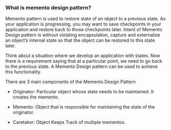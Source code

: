 ### What is memento design pattern?
Memento pattern is used to restore state of an object to a previous state. As your application is progressing, you may want to save checkpoints in your application and restore back to those checkpoints later. Intent of Memento Design pattern is without violating encapsulation, capture and externalize an object’s internal state so that the object can be restored to this state later.

Think about a situation where we develop an application with states. Now there is a requirement saying that at a particular point, we need to go back to the previous state. A Memento Design pattern can be used to achieve this functionality.

There are 3 main components of the Memento Design Pattern

* Originator: Particular object whose state needs to be maintained. It creates the memento.


* Memento: Object that is responsible for maintaining the state of the originator.


* Caretaker: Object Keeps Track of multiple mementos.